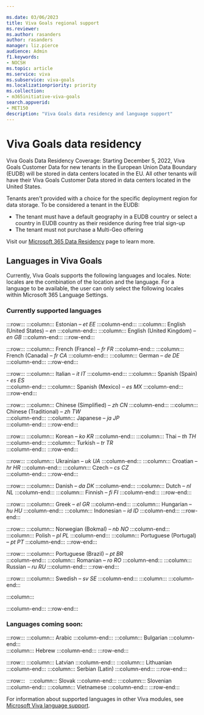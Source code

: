 ```yaml
---

ms.date: 03/06/2023
title: Viva Goals regional support
ms.reviewer: 
ms.author: rasanders
author: rasanders
manager: liz.pierce
audience: Admin
f1.keywords:
- NOCSH
ms.topic: article
ms.service: viva
ms.subservice: viva-goals
ms.localizationpriority: priority
ms.collection:  
- m365initiative-viva-goals  
search.appverid:
- MET150
description: "Viva Goals data residency and language support"
---
```


# Viva Goals data residency

Viva Goals Data Residency Coverage: Starting December 5, 2022, Viva Goals Customer Data for new tenants in the European Union Data Boundary (EUDB) will be stored in data centers located in the EU. All other tenants will have their Viva Goals Customer Data stored in data centers located in the United States. 

Tenants aren't provided with a choice for the specific deployment region for data storage. To be considered a tenant in the EUDB:

- The tenant must have a default geography in a EUDB country or select a country in EUDB country as their residence during free trial sign-up
- The tenant must not purchase a Multi-Geo offering 

Visit our [Microsoft 365 Data Residency](/microsoft-365/enterprise/o365-data-locations) page to learn more.

## Languages in Viva Goals

Currently, Viva Goals supports the following languages and locales. Note: locales are the combination of the location and the language. For a language to be available, the user can only select the following locales within Microsoft 365 Language Settings.  

### Currently supported languages

:::row:::
   :::column:::
      Estonian – *et EE* 
   :::column-end:::
   :::column:::
      English (United States) – *en*
   :::column-end:::
   :::column:::
      English (United Kingdom) – *en GB* 
   :::column-end:::
:::row-end:::

:::row:::
   :::column:::
      French (France) – *fr FR* 
   :::column-end:::
   :::column:::
      French (Canada) – *fr CA* 
   :::column-end:::
   :::column:::
      German – *de DE* 
   :::column-end:::
:::row-end:::

:::row:::
   :::column:::
      Italian – *it IT* 
   :::column-end:::
   :::column:::
      Spanish (Spain) - *es ES*  
   :::column-end:::
   :::column:::
      Spanish (Mexico) – *es MX* 
   :::column-end:::
:::row-end:::

:::row:::
   :::column:::
      Chinese (Simplified) – *zh CN* 
   :::column-end:::
   :::column:::
      Chinese (Traditional) – *zh TW*  
   :::column-end:::
   :::column:::
      Japanese – *ja JP*  
   :::column-end:::
:::row-end:::

:::row:::
   :::column:::
      Korean – *ko KR* 
   :::column-end:::
   :::column:::
      Thai – *th TH*   
   :::column-end:::
   :::column:::
      Turkish – *tr TR*   
   :::column-end:::
:::row-end:::

:::row:::
   :::column:::
      Ukrainian – *uk UA* 
   :::column-end:::
   :::column:::
      Croatian – *hr HR* 
   :::column-end:::
   :::column:::
      Czech – *cs CZ*  
   :::column-end:::
:::row-end:::

:::row:::
   :::column:::
      Danish – *da DK* 
   :::column-end:::
   :::column:::
      Dutch – *nl NL* 
   :::column-end:::
   :::column:::
      Finnish – *fi FI* 
   :::column-end:::
:::row-end:::

:::row:::
   :::column:::
      Greek – *el GR* 
   :::column-end:::
   :::column:::
      Hungarian – *hu HU* 
   :::column-end:::
   :::column:::
      Indonesian – *id ID* 
   :::column-end:::
:::row-end:::

:::row:::
   :::column:::
      Norwegian (Bokmal) – *nb NO* 
   :::column-end:::
   :::column:::
      Polish – *pl PL* 
   :::column-end:::
   :::column:::
      Portuguese (Portugal) – *pt PT* 
   :::column-end:::
:::row-end:::

:::row:::
   :::column:::
      Portuguese (Brazil) – *pt BR*  
   :::column-end:::
   :::column:::
      Romanian – *ro RO* 
   :::column-end:::
   :::column:::
      Russian – *ru RU* 
   :::column-end:::
:::row-end:::

:::row:::
   :::column:::
      Swedish – *sv SE* 
   :::column-end:::
   :::column:::
      <!--blank "cell" follows to even out the columns--> 
   :::column-end:::
<!--blank "cell" follows to even out the columns-->   
   :::column:::
      
   :::column-end:::
:::row-end:::


### Languages coming soon:

:::row:::
   :::column:::
        Arabic
   :::column-end:::
   :::column:::
       Bulgarian
   :::column-end:::   
   :::column:::
      Hebrew
   :::column-end:::
  :::row-end:::

:::row:::
 :::column:::
      Latvian
   :::column-end:::
   :::column:::
      Lithuanian
   :::column-end:::
      :::column:::
     Serbian (Latin) 
   :::column-end:::
:::row-end:::

:::row:::  
   :::column:::
      Slovak
   :::column-end:::
   :::column:::
      Slovenian
   :::column-end:::
   :::column:::
      Vietnamese
   :::column-end:::
:::row-end:::
      

For information about supported languages in other Viva modules, see [Microsoft Viva language support](../viva-language-support.md).